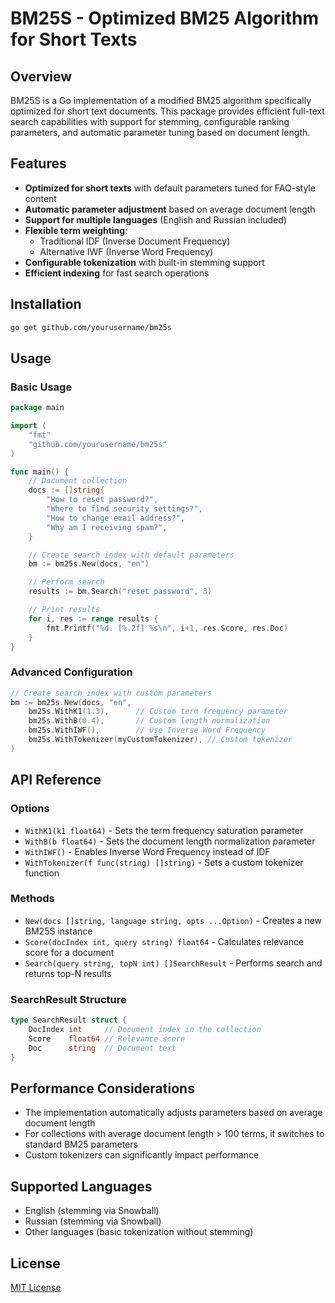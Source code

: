 # BM25S - Optimized BM25 Algorithm for Short Texts

## Overview

BM25S is a Go implementation of a modified BM25 algorithm specifically optimized for short text documents. This package provides efficient full-text search capabilities with support for stemming, configurable ranking parameters, and automatic parameter tuning based on document length.

## Features

- **Optimized for short texts** with default parameters tuned for FAQ-style content
- **Automatic parameter adjustment** based on average document length
- **Support for multiple languages** (English and Russian included)
- **Flexible term weighting**:
  - Traditional IDF (Inverse Document Frequency)
  - Alternative IWF (Inverse Word Frequency)
- **Configurable tokenization** with built-in stemming support
- **Efficient indexing** for fast search operations

## Installation

```bash
go get github.com/yourusername/bm25s
```

## Usage

### Basic Usage

```go
package main

import (
	"fmt"
	"github.com/yourusername/bm25s"
)

func main() {
	// Document collection
	docs := []string{
		"How to reset password?",
		"Where to find security settings?",
		"How to change email address?",
		"Why am I receiving spam?",
	}

	// Create search index with default parameters
	bm := bm25s.New(docs, "en")

	// Perform search
	results := bm.Search("reset password", 3)

	// Print results
	for i, res := range results {
		fmt.Printf("%d. [%.2f] %s\n", i+1, res.Score, res.Doc)
	}
}
```

### Advanced Configuration

```go
// Create search index with custom parameters
bm := bm25s.New(docs, "en",
	bm25s.WithK1(1.3),      // Custom term frequency parameter
	bm25s.WithB(0.4),       // Custom length normalization
	bm25s.WithIWF(),        // Use Inverse Word Frequency
	bm25s.WithTokenizer(myCustomTokenizer), // Custom tokenizer
)
```

## API Reference

### Options

- `WithK1(k1 float64)` - Sets the term frequency saturation parameter
- `WithB(b float64)` - Sets the document length normalization parameter
- `WithIWF()` - Enables Inverse Word Frequency instead of IDF
- `WithTokenizer(f func(string) []string)` - Sets a custom tokenizer function

### Methods

- `New(docs []string, language string, opts ...Option)` - Creates a new BM25S instance
- `Score(docIndex int, query string) float64` - Calculates relevance score for a document
- `Search(query string, topN int) []SearchResult` - Performs search and returns top-N results

### SearchResult Structure

```go
type SearchResult struct {
	DocIndex int     // Document index in the collection
	Score    float64 // Relevance score
	Doc      string  // Document text
}
```

## Performance Considerations

- The implementation automatically adjusts parameters based on average document length
- For collections with average document length > 100 terms, it switches to standard BM25 parameters
- Custom tokenizers can significantly impact performance

## Supported Languages

- English (stemming via Snowball)
- Russian (stemming via Snowball)
- Other languages (basic tokenization without stemming)

## License

[MIT License](LICENSE)
